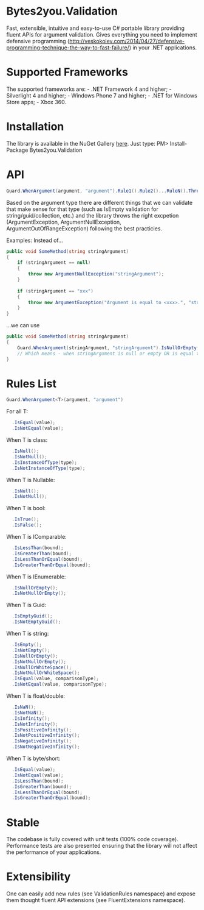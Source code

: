 Bytes2you.Validation
==============
Fast, extensible, intuitive and easy-to-use C# portable library providing fluent APIs for argument validation. Gives everything you need to implement defensive programming (http://veskokolev.com/2014/04/27/defensive-programming-technique-the-way-to-fast-failure/) in your .NET applications. 

Supported Frameworks
==============
The supported frameworks are:
    - .NET Framework 4 and higher; 
    - Silverlight 4 and higher; 
    - Windows Phone 7 and higher; 
    - .NET for Windows Store apps; 
    - Xbox 360.

Installation
==============
The library is available in the NuGet Gallery [here](https://www.nuget.org/packages/Bytes2you.Validation/). 
Just type: PM> Install-Package Bytes2you.Validation

API
==============
```cs
Guard.WhenArgument(argument, "argument").Rule1().Rule2()...RuleN().Throw();
```
Based on the argument type there are different things that we can validate that make sense for that type (such as IsEmpty validation for string/guid/collection, etc.) and the library throws the right excpetion (ArgumentException, ArgumentNullException, ArgumentOutOfRangeException) following the best practicies.

Examples:
Instead of...

```cs
public void SomeMethod(string stringArgument)
{
    if (stringArgument == null)
    {
        throw new ArgumentNullException("stringArgument");
    }
    
    if (stringArgument == "xxx")
    {
        throw new ArgumentException("Argument is equal to <xxx>.", "stringArgument");
    }
}
```

...we can use
```cs
public void SomeMethod(string stringArgument)
{
    Guard.WhenArgument(stringArgument, "stringArgument").IsNullOrEmpty().IsEqual("xxx").Throw();
    // Which means - when stringArgument is null or empty OR is equal to "xxx" we will throw exception. If it is null, we will throw ArgumentNullException. If it is equal to "xxx", we will throw ArgumentException.
}
```

Rules List
==============
```cs
Guard.WhenArgument<T>(argument, "argument")
```

For all T:
```cs
  .IsEqual(value);
  .IsNotEqual(value);
```

When T is class:
```cs
  .IsNull();
  .IsNotNull();
  .IsInstanceOfType(type);
  .IsNotInstanceOfType(type);
```

When T is Nullable:
```cs
  .IsNull();
  .IsNotNull();
```

When T is bool:
```cs
  .IsTrue();
  .IsFalse();
```

When T is IComparable<T>:
```cs
  .IsLessThan(bound);
  .IsGreaterThan(bound);
  .IsLessThanOrEqual(bound);
  .IsGreaterThanOrEqual(bound);
```

When T is IEnumerable:
```cs
  .IsNullOrEmpty();
  .IsNotNullOrEmpty();
```

When T is Guid:
```cs
  .IsEmptyGuid();
  .IsNotEmptyGuid();
```

When T is string:
```cs
  .IsEmpty();
  .IsNotEmpty();
  .IsNullOrEmpty();
  .IsNotNullOrEmpty();
  .IsNullOrWhiteSpace();
  .IsNotNullOrWhiteSpace();
  .IsEqual(value, comparisonType);
  .IsNotEqual(value, comparisonType);
```

When T is float/double:
```cs
  .IsNaN();
  .IsNotNaN();
  .IsInfinity();
  .IsNotInfinity();
  .IsPositiveInfinity();
  .IsNotPositiveInfinity();
  .IsNegativeInfinity();
  .IsNotNegativeInfinity();
```

When T is byte/short:
```cs
  .IsEqual(value);
  .IsNotEqual(value);
  .IsLessThan(bound);
  .IsGreaterThan(bound);
  .IsLessThanOrEqual(bound);
  .IsGreaterThanOrEqual(bound);
```

Stable
==============
The codebase is fully covered with unit tests (100% code coverage). Performance tests are also presented ensuring that the library will not affect the performance of your applications.

Extensibility
==============
One can easily add new rules (see ValidationRules namespace) and expose them thought fluent API extensions (see FluentExtensions namespace).
